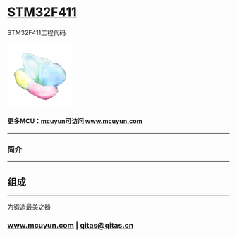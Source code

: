 ﻿# [STM32F411](https://github.com/mcuyun/STM32F411) 

STM32F411工程代码

[![sites](mcuyun/mcuyun.png)](http://www.mcuyun.com)

#### 更多MCU：[mcuyun](https://github.com/mcuyun/whyme)可访问 www.mcuyun.com

---

### 简介



---

## 组成



---

为锻造最美之器

###  www.mcuyun.com   |    qitas@qitas.cn


